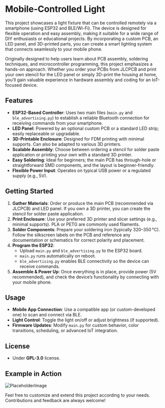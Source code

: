 # Mobile-Controlled Light

This project showcases a light fixture that can be controlled remotely via a smartphone (using ESP32 and BLE/Wi-Fi). The device is designed for flexible operation and easy assembly, making it suitable for a wide range of DIY enthusiasts or educational projects. By incorporating a custom PCB, an LED panel, and 3D-printed parts, you can create a smart lighting system that connects seamlessly to your mobile phone.

Originally designed to help users learn about PCB assembly, soldering techniques, and microcontroller programming, this project emphasizes a hands-on approach. Whether you order your PCBs from JLCPCB and print your own stencil for the LED panel or simply 3D-print the housing at home, you’ll gain valuable experience in hardware assembly and coding for an IoT-focused device.

## Features
- **ESP32-Based Controller**: Uses two main files (`main.py` and `ble_advertising.py`) to establish a reliable Bluetooth connection for receiving commands from your smartphone.
- **LED Panel**: Powered by an optional custom PCB or a standard LED strip; easily replaceable or upgradable.
- **3D-Printable Enclosure**: Designed for FDM printing with minimal supports. Can also be adapted to various 3D printers.
- **Scalable Assembly**: Choose between ordering a stencil for solder paste application or printing your own with a standard 3D printer.
- **Easy Soldering**: Ideal for beginners; the main PCB has through-hole or straightforward SMD components, and the layout is beginner-friendly.
- **Flexible Power Input**: Operates on typical USB power or a regulated supply (e.g., 5V).  

## Getting Started
1. **Gather Materials**: Order or produce the main PCB (recommended via JLCPCB) and LED panel. If you own a 3D printer, you can create the stencil for solder paste application.  
2. **Print Enclosure**: Use your preferred 3D printer and slicer settings (e.g., minimal supports). PLA or PETG are commonly used filaments.  
3. **Solder Components**: Prepare your soldering iron (typically 320–350 °C). Follow the silkscreen labels on the PCB and reference any documentation or schematics for correct polarity and placement.  
4. **Program the ESP32**:  
   - Upload `main.py` and `ble_advertising.py` to the ESP32 board.  
   - `main.py` runs automatically on reboot.  
   - `ble_advertising.py` enables BLE connectivity so the device can receive commands.  
5. **Assemble & Power Up**: Once everything is in place, provide power (5V recommended), and check the device’s functionality by connecting with your mobile phone.

## Usage
- **Mobile App Connection**: Use a compatible app (or custom-developed one) to scan and connect via BLE.  
- **Light Control**: Toggle the light on/off or adjust brightness (if supported).  
- **Firmware Updates**: Modify `main.py` for custom behavior, color transitions, scheduling, or advanced IoT integration.

## License
- Under **GPL-3.0** license.

## Example in Action
![PlaceholderImage](https://github.com/your-username/your-repo/assets/placeholder.png)

Feel free to customize and extend this project according to your needs. Contributions and feedback are always welcome!
